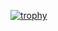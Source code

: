 
[![trophy](https://github-profile-trophy.vercel.app/?username=egiam&theme=dracula)](https://github.com/egiam/github-profile-trophy)
